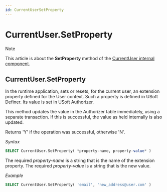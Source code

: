 ```yaml
---
id: CurrentUserSetProperty
---
```


# CurrentUser.SetProperty



> [!NOTE]
> This article is about the **SetProperty** method of the [CurrentUser internal component](/docs/Extensions/CurrentUser_internal_component).

## **CurrentUser.SetProperty**

In the runtime application, sets or resets, for the current user, an extension property defined for the User context. Such a property is defined in USoft Definer. Its value is set in USoft Authorizer.

This method updates the value in the Authorizer table immediately, using a separate transaction. If this is successful, the value as held internally is also updated.

Returns 'Y' if the operation was successful, otherwise 'N'.

*Syntax*

```sql
SELECT CurrentUser.SetProperty( *property-name, property-value* )
```

The required *property-name* is a string that is the name of the extension property. The required *property-value* is a string that is the new value.

*Example*

```sql
SELECT CurrentUser.SetProperty( 'email', 'new_address@user.com' )
```

 